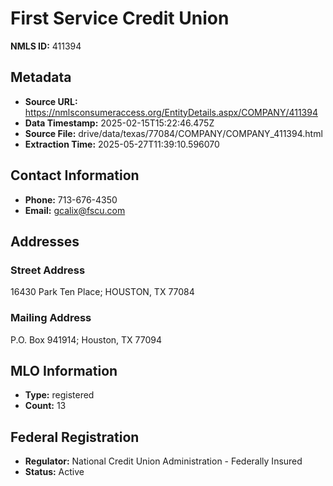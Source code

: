 # First Service Credit Union

**NMLS ID:** 411394

## Metadata
- **Source URL:** https://nmlsconsumeraccess.org/EntityDetails.aspx/COMPANY/411394
- **Data Timestamp:** 2025-02-15T15:22:46.475Z
- **Source File:** drive/data/texas/77084/COMPANY/COMPANY_411394.html
- **Extraction Time:** 2025-05-27T11:39:10.596070

## Contact Information
- **Phone:** 713-676-4350
- **Email:** gcalix@fscu.com

## Addresses
### Street Address
16430 Park Ten Place; HOUSTON, TX 77084

### Mailing Address
P.O. Box 941914; Houston, TX 77094

## MLO Information
- **Type:** registered
- **Count:** 13

## Federal Registration
- **Regulator:** National Credit Union Administration - Federally Insured
- **Status:** Active
